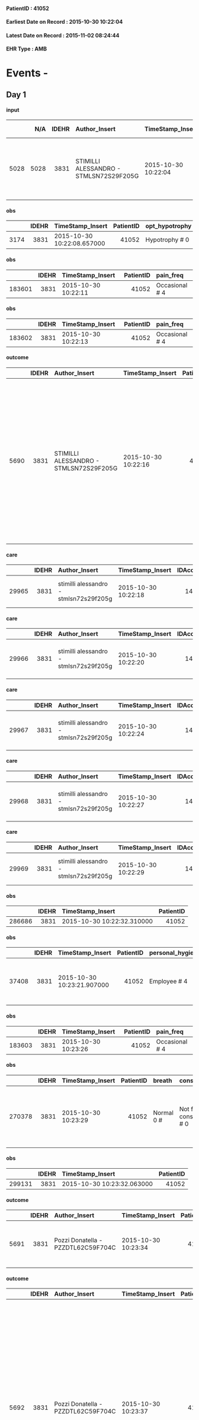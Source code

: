 
#### PatientID : 41052
#### Earliest Date on Record : 2015-10-30 10:22:04
#### Latest Date on Record : 2015-11-02 08:24:44
#### EHR Type : AMB

# Events - 

## Day 1

#### input
|      |    N/A |   IDEHR | Author_Insert                          | TimeStamp_Insert    |   IDAccess | EHRType   |   PatientID |   IDDigitalSignDocument | persone_vicine   |   Unnamed: 0_y |   IDANAMNESI_MED |   Non_Rilevabile_y | Note_Non_Rilevabile_y   | diagnosis                                             |
|-----:|-------:|--------:|:---------------------------------------|:--------------------|-----------:|:----------|------------:|------------------------:|:-----------------|---------------:|-----------------:|-------------------:|:------------------------|:------------------------------------------------------|
| 5028 |   5028 |    3831 | STIMILLI ALESSANDRO - STMLSN72S29F205G | 2015-10-30 10:22:04 |      14173 | AMB       |       41052 |                  173256 | N/A              |           2160 |             2971 |                  0 | NR                      | k mammella dx. (2007), malattia di Alzheimer dal 2002 |

#### obs
|      |   IDEHR | TimeStamp_Insert           |   PatientID | opt_hypotrophy   | chk_eloquence    | asthenia     | body_temp    | agitation_behavior_freq   | mood        | cognitive_state           |
|-----:|--------:|:---------------------------|------------:|:-----------------|:-----------------|:-------------|:-------------|:--------------------------|:------------|:--------------------------|
| 3174 |    3831 | 2015-10-30 10:22:08.657000 |       41052 | Hypotrophy # 0   | Full aphasia # 2 | Moderate # 2 | Apyrexia # 0 | agitated at times # 2     | Apathy # 00 | continuously confused # 1 |

#### obs
|        |   IDEHR | TimeStamp_Insert    |   PatientID | pain_freq      |
|-------:|--------:|:--------------------|------------:|:---------------|
| 183601 |    3831 | 2015-10-30 10:22:11 |       41052 | Occasional # 4 |

#### obs
|        |   IDEHR | TimeStamp_Insert    |   PatientID | pain_freq      |
|-------:|--------:|:--------------------|------------:|:---------------|
| 183602 |    3831 | 2015-10-30 10:22:13 |       41052 | Occasional # 4 |

#### outcome
|      |   IDEHR | Author_Insert                          | TimeStamp_Insert    |   PatientID |   IDDigitalSignDocument |   IDPAI_VIDAS | opt_problem                                                            |   opt_problem_num | opt_obiettivo                                                           |   opt_obiettivo_num | opt_stato_problema   |   opt_stato_problema_num | opt_interventi                                                                                                                                                                                                                                               |   opt_interventi_num |
|-----:|--------:|:---------------------------------------|:--------------------|------------:|------------------------:|--------------:|:-----------------------------------------------------------------------|------------------:|:------------------------------------------------------------------------|--------------------:|:---------------------|-------------------------:|:-------------------------------------------------------------------------------------------------------------------------------------------------------------------------------------------------------------------------------------------------------------|---------------------:|
| 5690 |    3831 | STIMILLI ALESSANDRO - STMLSN72S29F205G | 2015-10-30 10:22:16 |       41052 |                  173260 |          7706 | Alteration of comfort associated with chronic pain and / or acute # 29 |                 2 | The family comprender√ † ¬ † the importance of analgesic treatment # 55 |                   4 | Open Problem # 1     |                        1 | Information - To inform the family of the different modalit√ † # 440 of analgesic treatment, Counseling - Encourage family members to express their concerns # 435; Information - Inform the family of the reasons for which the patient pu√≤ try # 439 Pain |                    4 |

#### care
|       |   IDEHR | Author_Insert                          | TimeStamp_Insert    |   IDAccess | EHRType   |   PatientID |   IDTERAPIE_OUTPAT_VIDAS | ds_dose   | opt_via_di_somm   | ds_ora                | dt_data_inizio      |   opt_pregressa |   opt_somm_terapia |   opt_estemporanea |   opt_termina |   opt_somm_in_pompa | opt_farmaco                                    |
|------:|--------:|:---------------------------------------|:--------------------|-----------:|:----------|------------:|-------------------------:|:----------|:------------------|:----------------------|:--------------------|----------------:|-------------------:|-------------------:|--------------:|--------------------:|:-----------------------------------------------|
| 29965 |    3831 | stimilli alessandro - stmlsn72s29f205g | 2015-10-30 10:22:18 |      14173 | amb       |       41052 |                     7476 | 15 gtt    | oral # 0 = 0      | 20 # 20; # 24 in need | 2015-10-30 00:00:00 |               0 |                  0 |                  0 |             0 |                   0 | haloperidol (serenase os gtt 2 mg / ml) # 1806 |

#### care
|       |   IDEHR | Author_Insert                          | TimeStamp_Insert    |   IDAccess | EHRType   |   PatientID |   IDTERAPIE_OUTPAT_VIDAS | ds_dose   | opt_via_di_somm    | ds_ora       | dt_data_inizio      |   opt_pregressa |   opt_somm_terapia |   opt_estemporanea |   opt_termina |   opt_somm_in_pompa | opt_farmaco                                       |
|------:|--------:|:---------------------------------------|:--------------------|-----------:|:----------|------------:|-------------------------:|:----------|:-------------------|:-------------|:--------------------|----------------:|-------------------:|-------------------:|--------------:|--------------------:|:--------------------------------------------------|
| 29966 |    3831 | stimilli alessandro - stmlsn72s29f205g | 2015-10-30 10:22:20 |      14173 | amb       |       41052 |                     7477 | 1 cp      | sublingual # 9 = 9 | at need # 24 | 2015-10-30 00:00:00 |               0 |                  0 |                  0 |             0 |                   0 | fentanyl (abstral subling 100 mcg tablets) # 1635 |

#### care
|       |   IDEHR | Author_Insert                          | TimeStamp_Insert    |   IDAccess | EHRType   |   PatientID |   IDTERAPIE_OUTPAT_VIDAS | ds_dose   | opt_via_di_somm   | ds_ora       | dt_data_inizio      | ds_note_y      |   opt_pregressa |   opt_somm_terapia |   opt_estemporanea |   opt_termina |   opt_somm_in_pompa | opt_farmaco                                        |
|------:|--------:|:---------------------------------------|:--------------------|-----------:|:----------|------------:|-------------------------:|:----------|:------------------|:-------------|:--------------------|:---------------|----------------:|-------------------:|-------------------:|--------------:|--------------------:|:---------------------------------------------------|
| 29967 |    3831 | stimilli alessandro - stmlsn72s29f205g | 2015-10-30 10:22:24 |      14173 | amb       |       41052 |                     7478 | 1 cp      | oral # 0 = 0      | at need # 24 | 2015-10-30 00:00:00 | up to three to |               0 |                  0 |                  0 |             0 |                   0 | acetaminophen (paracetamol 1000 mg tablets) # 1719 |

#### care
|       |   IDEHR | Author_Insert                          | TimeStamp_Insert    |   IDAccess | EHRType   |   PatientID |   IDTERAPIE_OUTPAT_VIDAS | ds_dose   | opt_via_di_somm     | ds_ora       | dt_data_inizio      | ds_note_y              |   opt_pregressa |   opt_somm_terapia |   opt_estemporanea |   opt_termina |   opt_somm_in_pompa | opt_farmaco                                   |
|------:|--------:|:---------------------------------------|:--------------------|-----------:|:----------|------------:|-------------------------:|:----------|:--------------------|:-------------|:--------------------|:-----------------------|----------------:|-------------------:|-------------------:|--------------:|--------------------:|:----------------------------------------------|
| 29968 |    3831 | stimilli alessandro - stmlsn72s29f205g | 2015-10-30 10:22:27 |      14173 | amb       |       41052 |                     7479 | 1 system  | transdermal # 4 = 4 | other # 2476 | 2015-10-30 00:00:00 | 1 patch every 72 hours |               0 |                  0 |                  0 |             0 |                   0 | fentanyl (durogesic tts 12 mcg / hour) # 1647 |

#### care
|       |   IDEHR | Author_Insert                          | TimeStamp_Insert    |   IDAccess | EHRType   |   PatientID |   IDTERAPIE_OUTPAT_VIDAS | ds_dose   | opt_via_di_somm   | ds_ora       | dt_data_inizio      |   opt_pregressa |   opt_somm_terapia |   opt_estemporanea |   opt_termina |   opt_somm_in_pompa | opt_farmaco                                    |
|------:|--------:|:---------------------------------------|:--------------------|-----------:|:----------|------------:|-------------------------:|:----------|:------------------|:-------------|:--------------------|----------------:|-------------------:|-------------------:|--------------:|--------------------:|:-----------------------------------------------|
| 29969 |    3831 | stimilli alessandro - stmlsn72s29f205g | 2015-10-30 10:22:29 |      14173 | amb       |       41052 |                     7480 | 1 fl      | topical # 8 = 8   | at need # 24 | 2015-10-30 00:00:00 |               0 |                  0 |                  0 |             0 |                   0 | tranexamic acid (ugurol 500 mg / ml fl) # 1159 |

#### obs
|        |   IDEHR | TimeStamp_Insert           |   PatientID |
|-------:|--------:|:---------------------------|------------:|
| 286686 |    3831 | 2015-10-30 10:22:32.310000 |       41052 |

#### obs
|       |   IDEHR | TimeStamp_Insert           |   PatientID | personal_hygiene   | urine_elimination   | mobility     | hemorrhagic_manifestation      | speech      | asthenia     | motor_performance                                                                                  | body_temp    | diet            | feces_elimination   | consumption_help   |
|------:|--------:|:---------------------------|------------:|:-------------------|:--------------------|:-------------|:-------------------------------|:------------|:-------------|:---------------------------------------------------------------------------------------------------|:-------------|:----------------|:--------------------|:-------------------|
| 37408 |    3831 | 2015-10-30 10:23:21.907000 |       41052 | Employee # 4       | Employee # 4        | Employee # 4 | hemorrhagic manifestations # 0 | aphasia # 3 | Moderate # 1 | 30% - Patient with directions to the hospital or home hospitalization, intensive home support # 03 | Apyrexia # 0 | Homogenized # 2 | Employee # 4        | # 4 employees      |

#### obs
|        |   IDEHR | TimeStamp_Insert    |   PatientID | pain_freq      |
|-------:|--------:|:--------------------|------------:|:---------------|
| 183603 |    3831 | 2015-10-30 10:23:26 |       41052 | Occasional # 4 |

#### obs
|        |   IDEHR | TimeStamp_Insert    |   PatientID | breath     | consolability           | body_language                                                                               | facial_expression   |
|-------:|--------:|:--------------------|------------:|:-----------|:------------------------|:--------------------------------------------------------------------------------------------|:--------------------|
| 270378 |    3831 | 2015-10-30 10:23:29 |       41052 | Normal 0 # | Not for consolation # 0 | Rigidit√ † (closed fists, try to hit). Agitation. Knees bent. aimless movements, jerky. # 2 | Grimacing # 2       |

#### obs
|        |   IDEHR | TimeStamp_Insert           |   PatientID |
|-------:|--------:|:---------------------------|------------:|
| 299131 |    3831 | 2015-10-30 10:23:32.063000 |       41052 |

#### outcome
|      |   IDEHR | Author_Insert                      | TimeStamp_Insert    |   PatientID |   IDDigitalSignDocument |   IDPAI_VIDAS | opt_problem                                                |   opt_problem_num | opt_obiettivo                                                       |   opt_obiettivo_num | opt_stato_problema   |   opt_stato_problema_num |   opt_interventi_num |
|-----:|--------:|:-----------------------------------|:--------------------|------------:|------------------------:|--------------:|:-----------------------------------------------------------|------------------:|:--------------------------------------------------------------------|--------------------:|:---------------------|-------------------------:|---------------------:|
| 5691 |    3831 | Pozzi Donatella - PZZDTL62C59F704C | 2015-10-30 10:23:34 |       41052 |                  173272 |          7707 | Impaired mobility † / limitation of physical movement # 27 |                 1 | Minimize the possibility of injuries. If present, maintain QoL # 47 |                   4 | Open Problem # 1     |                        1 |                    4 |

#### outcome
|      |   IDEHR | Author_Insert                      | TimeStamp_Insert    |   PatientID |   IDDigitalSignDocument |   IDPAI_VIDAS | opt_problem                                                            |   opt_problem_num | opt_obiettivo                                                           |   opt_obiettivo_num | opt_stato_problema   |   opt_stato_problema_num | opt_interventi                                                                                                                                                                                                                                                                                                                                           |   opt_interventi_num |
|-----:|--------:|:-----------------------------------|:--------------------|------------:|------------------------:|--------------:|:-----------------------------------------------------------------------|------------------:|:------------------------------------------------------------------------|--------------------:|:---------------------|-------------------------:|:---------------------------------------------------------------------------------------------------------------------------------------------------------------------------------------------------------------------------------------------------------------------------------------------------------------------------------------------------------|---------------------:|
| 5692 |    3831 | Pozzi Donatella - PZZDTL62C59F704C | 2015-10-30 10:23:37 |       41052 |                  173273 |          7708 | Alteration of comfort associated with chronic pain and / or acute # 29 |                 2 | The family comprender√ † ¬ † the importance of analgesic treatment # 55 |                   4 | Open Problem # 1     |                        1 | Counseling - Encourage family members to express their concerns # 435; Information - Check if in the family there are misconceptions about pain and its treatment # 436; Information - Give accurate information to the family to correct any misconceptions # 437; Information - Inform the family of different modalit√ † # 440 of analgesic treatment |                    4 |

#### obs
|        |   IDEHR | TimeStamp_Insert           |   PatientID |
|-------:|--------:|:---------------------------|------------:|
| 286687 |    3831 | 2015-10-30 10:23:41.050000 |       41052 |


## Day 3

#### input
|      |    N/A |   IDEHR | Author_Insert                          | TimeStamp_Insert    |   IDAccess | EHRType   |   PatientID |   IDDigitalSignDocument | persone_vicine   |   Unnamed: 0_y |   IDANAMNESI_MED |   Non_Rilevabile_y | Note_Non_Rilevabile_y   | diagnosis                                             |
|-----:|-------:|--------:|:---------------------------------------|:--------------------|-----------:|:----------|------------:|------------------------:|:-----------------|---------------:|-----------------:|-------------------:|:------------------------|:------------------------------------------------------|
| 5040 |   5040 |    3831 | STIMILLI ALESSANDRO - STMLSN72S29F205G | 2015-11-02 08:24:42 |      14348 | AMB       |       41052 |                  175403 | N/A              |           2180 |             2983 |                  0 | NR                      | k mammella dx. (2007), malattia di Alzheimer dal 2002 |

#### input
|       |    N/A |   IDEHR | Author_Insert                          | TimeStamp_Insert    |   IDAccess | EHRType   |   PatientID |   IDDigitalSignDocument | persone_vicine   |   Unnamed: 0_y.1 |   IDDIAGNOSI_ICD |   Non_Rilevabile_y.1 | Note_Non_Rilevabile_y.1   | I_ICD                                                                     | II_ICD                            | I_Anno   | II_Anno   |
|------:|-------:|--------:|:---------------------------------------|:--------------------|-----------:|:----------|------------:|------------------------:|:-----------------|-----------------:|-----------------:|---------------------:|:--------------------------|:--------------------------------------------------------------------------|:----------------------------------|:---------|:----------|
| 14673 |  14673 |    3831 | STIMILLI ALESSANDRO - STMLSN72S29F205G | 2015-11-02 08:24:44 |      14348 | AMB       |       41052 |                  175404 | N/A              |              234 |              234 |                    0 | NR                        | 1749 - Tumori maligni della mammella (della donna) - non specificata#2092 | 3310 - Malattia di Alzheimer#2323 | 2007#47  | 2002#42   |


